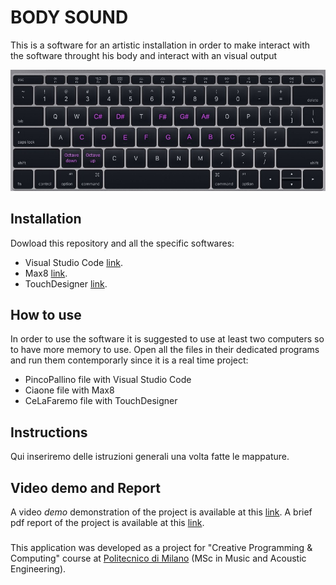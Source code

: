 # BODY SOUND
This is a software for an artistic installation in order to make interact with the software throught his body and interact with an visual output
<p align="center">
<img src="style/img/Keyboard.jpeg" alt="keyboard" width="1200"/>
</p>

## Installation
Dowload this repository and all the specific softwares:
* Visual Studio Code [link]([https://github.com/andrewbertax96/ACTAM-Synth/blob/main/presentation/ACTAM___Subtractive_Synthesizer.pdf](https://code.visualstudio.com/)).
* Max8 [link]([https://github.com/andrewbertax96/ACTAM-Synth/blob/main/presentation/ACTAM___Subtractive_Synthesizer.pdf](https://cycling74.com/downloads)).
* TouchDesigner [link]([https://github.com/andrewbertax96/ACTAM-Synth/blob/main/presentation/ACTAM___Subtractive_Synthesizer.pdf](https://derivative.ca/UserGuide/Install_TouchDesigner)).
  
## How to use
In order to use the software it is suggested to use at least two computers so to have more memory to use.
Open all the files in their dedicated programs and run them contemporarly since it is a real time project:
* PincoPallino file with Visual Studio Code
* Ciaone file with Max8
* CeLaFaremo file with TouchDesigner

## Instructions
Qui inseriremo delle istruzioni generali una volta fatte le mappature.

## Video demo and Report

A video *demo* demonstration of the project is available at this [link](https://www.youtube.com/).
A brief pdf report of the project is available at this [link](https://github.com/andrewbertax96/ACTAM-Synth/blob/main/presentation/ACTAM___Subtractive_Synthesizer.pdf).

###

This application was developed as a project for "Creative Programming & Computing" course at [Politecnico di Milano](https://www.polimi.it) (MSc in Music and Acoustic Engineering).
